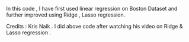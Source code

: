 In this code , I have first used linear regression on Boston Dataset and further improved using Ridge , Lasso regression.


Credits : Kris Naik .
I did above code after watching his video on Ridge & Lasso regression . 

